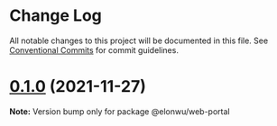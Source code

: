 # Change Log

All notable changes to this project will be documented in this file.
See [Conventional Commits](https://conventionalcommits.org) for commit guidelines.

# [0.1.0](https://github.com/ElonWu/elonwu_ui/compare/@elonwu/web-portal@0.0.14...@elonwu/web-portal@0.1.0) (2021-11-27)

**Note:** Version bump only for package @elonwu/web-portal
